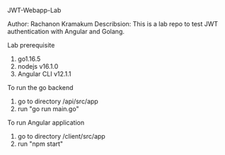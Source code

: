 JWT-Webapp-Lab

Author: Rachanon Kramakum
Describsion: This is a lab repo to test JWT authentication with Angular and Golang.

Lab prerequisite
1. go1.16.5
2. nodejs v16.1.0
3. Angular CLI v12.1.1

To run the go backend
1.  go to directory /api/src/app
2. run "go run main.go"

To run Angular application
1. go to directory /client/src/app
2. run "npm start"